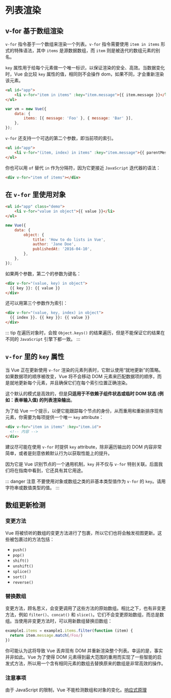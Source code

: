 # 列表渲染

## v-for 基于数组渲染

`v-for` 指令基于一个数组来渲染一个列表。`v-for` 指令需要使用 `item in items` 形式的特殊语法，其中 `items` 是源数据数组，而 `item` 则是被迭代的数组元素的别名。

`key` 属性用于给每个元素做一个唯一标识，以保证渲染的安全、高效。当数据变化时，Vue 会比较 `key` 属性的值，相同则不会操作 dom，如果不同，才会重新渲染该元素。

```html
<ul id="app">
	<li v-for="item in items" :key="item.message">{{ item.message }}</li>
</ul>
```

```js
var vm = new Vue({
	data: {
		items: [{ message: 'Foo' }, { message: 'Bar' }],
	},
});
```

`v-for` 还支持一个可选的第二个参数，即当前项的索引。

```html
<ul id="app">
	<li v-for="(item, index) in items" :key="item.message">{{ parentMessage }} - {{ index }} - {{ item.message }}</li>
</ul>
```

你也可以用 `of` 替代 `in` 作为分隔符，因为它更接近 `JavaScript` 迭代器的语法：

```html
<div v-for="item of items"></div>
```

## 在 `v-for` 里使用对象

```html
<ul id="app" class="demo">
	<li v-for="value in object">{{ value }}</li>
</ul>
```

```js
new Vue({
	data: {
		object: {
			title: 'How to do lists in Vue',
			author: 'Jane Doe',
			publishedAt: '2016-04-10',
		},
	},
});
```

如果两个参数，第二个的参数为键名：

```html
<div v-for="(value, key) in object">
  {{ key }}: {{ value }}
</div>
```

还可以用第三个参数作为索引：

```html
<div v-for="(value, key, index) in object">
  {{ index }}. {{ key }}: {{ value }}
</div>
```

::: tip
在遍历对象时，会按 `Object.keys()` 的结果遍历，但是不能保证它的结果在不同的 `JavaScript` 引擎下都一致。
:::

## `v-for` 里的 `key` 属性

当 Vue 正在更新使用 `v-for` 渲染的元素列表时，它默认使用“就地更新”的策略。如果数据项的顺序被改变，Vue 将不会移动 DOM 元素来匹配数据项的顺序，而是就地更新每个元素，并且确保它们在每个索引位置正确渲染。

这个默认的模式是高效的，但是**只适用于不依赖子组件状态或临时 DOM 状态 (例如：表单输入值) 的列表渲染输出**。

为了给 Vue 一个提示，以便它能跟踪每个节点的身份，从而重用和重新排序现有元素，你需要为每项提供一个唯一 `key` attribute：

```html
<div v-for="item in items" :key="item.id">
  <!-- 内容 -->
</div>
```

建议尽可能在使用 `v-for` 时提供 `key` attribute，除非遍历输出的 DOM 内容非常简单，或者是刻意依赖默认行为以获取性能上的提升。

因为它是 Vue 识别节点的一个通用机制，`key` 并不仅与 `v-for` 特别关联。后面我们将在指南中看到，它还具有其它用途。

::: danger 注意
不要使用对象或数组之类的非基本类型值作为 `v-for` 的 `key`。请用字符串或数值类型的值。
:::

## 数组更新检测

### 变更方法

Vue 将被侦听的数组的变更方法进行了包裹，所以它们也将会触发视图更新。这些被包裹过的方法包括：

- `push()`
- `pop()`
- `shift()`
- `unshift()`
- `splice()`
- `sort()`
- `reverse()`

### 替换数组
变更方法，顾名思义，会变更调用了这些方法的原始数组。相比之下，也有非变更方法，例如 `filter()`、`concat()` 和 `slice()`。它们不会变更原始数组，而总是数组。当使用非变更方法时，可以用新数组替换旧数组：

```js
example1.items = example1.items.filter(function (item) {
  return item.message.match(/Foo/)
})
```

你可能认为这将导致 Vue 丢弃现有 DOM 并重新渲染整个列表。幸运的是，事实并非如此。Vue 为了使得 DOM 元素得到最大范围的重用而实现了一些智能的启发式方法，所以用一个含有相同元素的数组去替换原来的数组是非常高效的操作。

### 注意事项

由于 JavaScript 的限制，Vue 不能检测数组和对象的变化。[响应式原理](/frontend/vue/basic/reactivity)